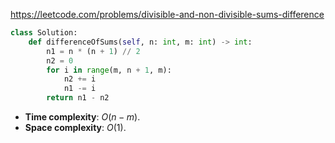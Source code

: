 https://leetcode.com/problems/divisible-and-non-divisible-sums-difference

```python
class Solution:
    def differenceOfSums(self, n: int, m: int) -> int:
        n1 = n * (n + 1) // 2
        n2 = 0
        for i in range(m, n + 1, m):
            n2 += i
            n1 -= i
        return n1 - n2
```

- **Time complexity**: $O(n - m)$.
- **Space complexity**: $O(1)$.